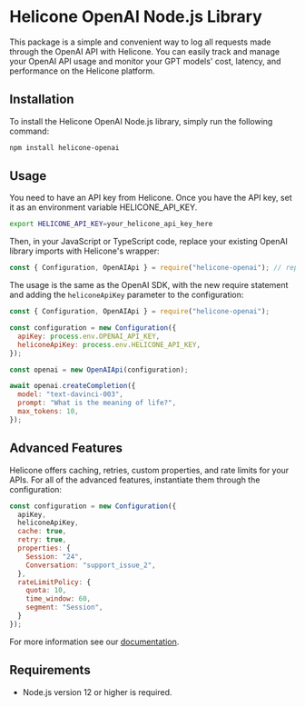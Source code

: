 # Helicone OpenAI Node.js Library

This package is a simple and convenient way to log all requests made through the OpenAI API with Helicone. You can easily track and manage your OpenAI API usage and monitor your GPT models' cost, latency, and performance on the Helicone platform.

## Installation

To install the Helicone OpenAI Node.js library, simply run the following command:

```bash
npm install helicone-openai
```

## Usage
You need to have an API key from Helicone. Once you have the API key, set it as an environment variable HELICONE_API_KEY.

```bash
export HELICONE_API_KEY=your_helicone_api_key_here
```

Then, in your JavaScript or TypeScript code, replace your existing OpenAI library imports with Helicone's wrapper:

```javascript
const { Configuration, OpenAIApi } = require("helicone-openai"); // replace `require("openai")` with this line
```

The usage is the same as the OpenAI SDK, with the new require statement and adding the `heliconeApiKey` parameter to the configuration:

```javascript
const { Configuration, OpenAIApi } = require("helicone-openai");

const configuration = new Configuration({
  apiKey: process.env.OPENAI_API_KEY,
  heliconeApiKey: process.env.HELICONE_API_KEY,
});

const openai = new OpenAIApi(configuration);

await openai.createCompletion({
  model: "text-davinci-003",
  prompt: "What is the meaning of life?",
  max_tokens: 10,
});
```

## Advanced Features
Helicone offers caching, retries, custom properties, and rate limits for your APIs. For all of the advanced features, instantiate them through the configuration:

```javascript
const configuration = new Configuration({
  apiKey,
  heliconeApiKey,
  cache: true,
  retry: true,
  properties: {
    Session: "24",
    Conversation: "support_issue_2",
  },
  rateLimitPolicy: { 
    quota: 10, 
    time_window: 60,
    segment: "Session",
  }
});
```

For more information see our [documentation](https://docs.helicone.ai/advanced-usage/custom-properties).

## Requirements
- Node.js version 12 or higher is required.
